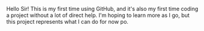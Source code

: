 Hello Sir! 
This is my first time using GitHub, and it's also my first time coding a project without a lot of direct help.
I'm hoping to learn more as I go, but this project represents what I can do for now po.
